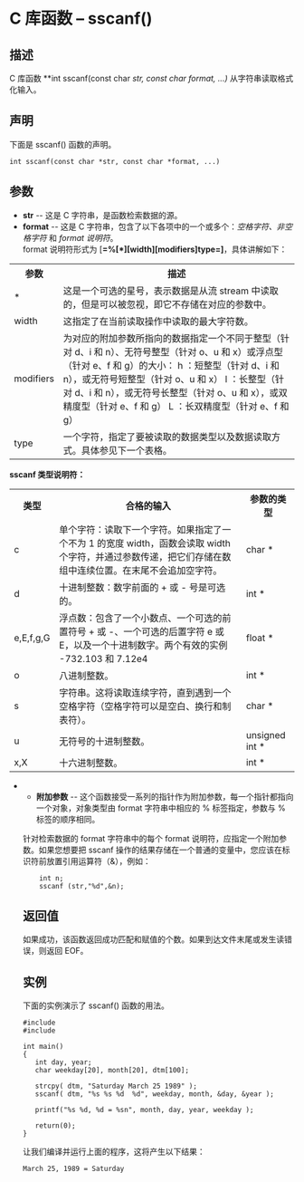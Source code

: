 # C 库函数 – sscanf()

## 描述

C 库函数 **int sscanf(const char *str, const char *format, ...)** 从字符串读取格式化输入。

## 声明

下面是 sscanf() 函数的声明。

    int sscanf(const char *str, const char *format, ...)

## 参数

* **str** \-- 这是 C 字符串，是函数检索数据的源。
* **format** \-- 这是 C 字符串，包含了以下各项中的一个或多个：_空格字符、非空格字符_ 和 _format 说明符_。  
format 说明符形式为 [**=%[*][width][modifiers]type=]**，具体讲解如下：

</li> </ul> <table class="reference notranslate"> <tr><th style="width:5%">参数</th><th>描述</th></tr> <tr><td>*</td><td>这是一个可选的星号，表示数据是从流 stream 中读取的，但是可以被忽视，即它不存储在对应的参数中。</td></tr> <tr><td>width</td><td>这指定了在当前读取操作中读取的最大字符数。</td></tr> <tr><td>modifiers</td><td>为对应的附加参数所指向的数据指定一个不同于整型（针对 d、i 和 n）、无符号整型（针对 o、u 和 x）或浮点型（针对 e、f 和 g）的大小： h ：短整型（针对 d、i 和 n），或无符号短整型（针对 o、u 和 x） l ：长整型（针对 d、i 和 n），或无符号长整型（针对 o、u 和 x），或双精度型（针对 e、f 和 g） L ：长双精度型（针对 e、f 和 g）</td></tr> <tr><td>type</td><td>一个字符，指定了要被读取的数据类型以及数据读取方式。具体参见下一个表格。</td></tr> </table> <p>

**sscanf 类型说明符：**

</p> <table class="reference notranslate"> <tr><th style="width:5%">类型</th><th>合格的输入</th><th>参数的类型</th></tr> <tr><td>c</td><td>单个字符：读取下一个字符。如果指定了一个不为 1 的宽度 width，函数会读取 width 个字符，并通过参数传递，把它们存储在数组中连续位置。在末尾不会追加空字符。</td><td>char *</td></tr> <tr><td>d</td><td>十进制整数：数字前面的 + 或 - 号是可选的。</td><td>int *</td></tr> <tr><td>e,E,f,g,G</td><td>浮点数：包含了一个小数点、一个可选的前置符号 + 或 -、一个可选的后置字符 e 或 E，以及一个十进制数字。两个有效的实例 -732.103 和 7.12e4</td><td>float *</td></tr> <tr><td>o</td><td>八进制整数。</td><td>int *</td></tr> <tr><td>s</td><td>字符串。这将读取连续字符，直到遇到一个空格字符（空格字符可以是空白、换行和制表符）。</td><td>char *</td></tr> <tr><td>u</td><td>无符号的十进制整数。</td><td>unsigned int *</td></tr> <tr><td>x,X</td><td>十六进制整数。</td><td>int *</td></tr> </table> <ul class="list"> <li>


* **附加参数** \-- 这个函数接受一系列的指针作为附加参数，每一个指针都指向一个对象，对象类型由 format 字符串中相应的 % 标签指定，参数与 % 标签的顺序相同。

针对检索数据的 format 字符串中的每个 format 说明符，应指定一个附加参数。如果您想要把 sscanf 操作的结果存储在一个普通的变量中，您应该在标识符前放置引用运算符（&），例如：

        int n;
        sscanf (str,"%d",&n);

## 返回值

如果成功，该函数返回成功匹配和赋值的个数。如果到达文件末尾或发生读错误，则返回 EOF。

## 实例

下面的实例演示了 sscanf() 函数的用法。

    #include 
    #include 

    int main()
    {
       int day, year;
       char weekday[20], month[20], dtm[100];

       strcpy( dtm, "Saturday March 25 1989" );
       sscanf( dtm, "%s %s %d  %d", weekday, month, &day, &year );

       printf("%s %d, %d = %sn", month, day, year, weekday );

       return(0);
    }

让我们编译并运行上面的程序，这将产生以下结果：

    March 25, 1989 = Saturday